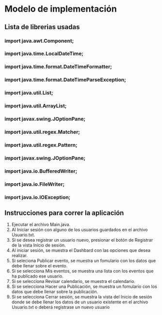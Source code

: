 # Modelo de implementación

## Lista de librerias usadas

### import java.awt.Component;
### import java.time.LocalDateTime;
### import java.time.format.DateTimeFormatter;
### import java.time.format.DateTimeParseException;
### import java.util.List;
### import java.util.ArrayList;
### import javax.swing.JOptionPane;
### import java.util.regex.Matcher;
### import java.util.regex.Pattern;
### import javax.swing.JOptionPane;
### import java.io.BufferedWriter;
### import java.io.FileWriter;
### import java.io.IOException;


## Instrucciones para correr la aplicación

1. Ejecutar el archivo Main.java.
2. Al Iniciar sesión con alguno de los usuarios guardados en el archivo Usuario.txt.
3. Si se desea registrar un usuario nuevo, presionar el botón de Registrar de la vista Inicio de sesión.
4. Al iniciar sesión, se muestra el Dashbard con las opciones que desea realizar.
5. Si seleciona Publicar evento, se muestra un fomulario con los datos que debe llenar sobre el evento.
6. Si se selecciona Mis eventos, se muestra una lista con los eventos que ha publicado ese usuario.
7. Si se selecciona Revisar calendario, se muestra el calendario.
8. Si se selecciona Hacer una Publicación, se muestra un fomulario con los datos que debe llenar sobre la publicación.
9. Si se selecciona Cerrar sesión, se muestra la vista del Inicio de sesión donde se debe llenar los datos de un usuario existente en el archivo Usuario.txt o deberá registrase un nuevo usuario